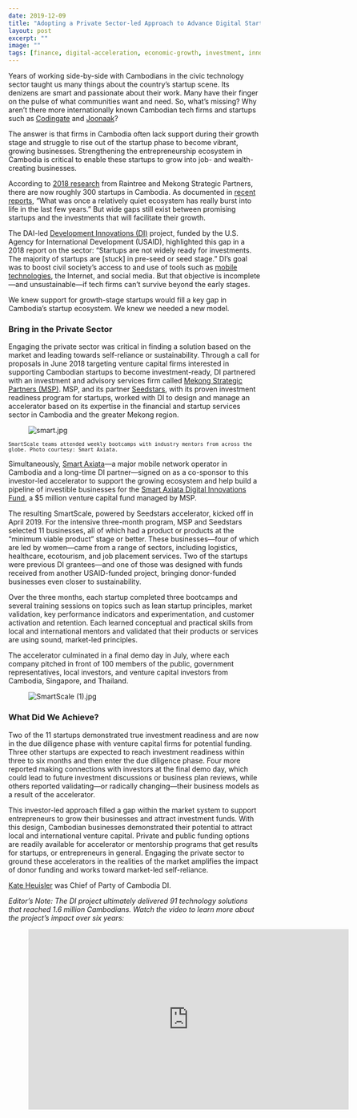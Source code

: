 ```yaml
---
date: 2019-12-09
title: "Adopting a Private Sector-led Approach to Advance Digital Startups in Cambodia"
layout: post
excerpt: ""
image: ""
tags: [finance, digital-acceleration, economic-growth, investment, innovation, technology]
---
```

<p>Years of working side-by-side with Cambodians in the civic technology sector taught us many things about the country’s startup scene. Its denizens are smart and passionate about their work. Many have their finger on the pulse of what communities want and need. So, what’s missing? Why aren’t there more internationally known Cambodian tech firms and startups such as <a href="https://www.codingate.com/">Codingate</a> and <a href="https://www.joonaak.com/">Joonaak</a>?</p><p>The answer is that firms in Cambodia often lack support during their growth stage and struggle to rise out of the startup phase to become vibrant, growing businesses. Strengthening the entrepreneurship ecosystem in Cambodia is critical to enable these startups to grow into job- and wealth-creating businesses.</p><p>According to <a href="https://www.raintreecambodia.com/research">2018 research</a> from Raintree and Mekong Strategic Partners, there are now roughly 300 startups in Cambodia. As documented in <a href="https://www.khmertimeskh.com/597071/cambodia-launches-its-first-technology-startup-report/">recent reports</a>, “What was once a relatively quiet ecosystem has really burst into life in the last few years.” But wide gaps still exist between promising startups and the investments that will facilitate their growth.</p><p>The DAI-led <a href="https://www.dai.com/our-work/projects/cambodia-development-innovations">Development Innovations (DI)</a> project, funded by the U.S. Agency for International Development (USAID), highlighted this gap in a 2018 report on the sector: “Startups are not widely ready for investments. The majority of startups are [stuck] in pre-seed or seed stage.” DI’s goal was to boost civil society’s access to and use of tools such as <a href="https://www.forbes.com/sites/joshuawilwohl/2016/02/14/new-app-to-help-cambodians-track-complaints-made-with-local-govt/#589cafd3156f">mobile technologies</a>, the Internet, and social media. But that objective is incomplete—and unsustainable—if tech firms can’t survive beyond the early stages.</p><p>We knew support for growth-stage startups would fill a key gap in Cambodia’s startup ecosystem. We knew we needed a new model.</p><h3 id="bring-in-the-private-sector">Bring in the Private Sector</h3><p>Engaging the private sector was critical in finding a solution based on the market and leading towards self-reliance or sustainability. Through a call for proposals in June 2018 targeting venture capital firms interested in supporting Cambodian startups to become investment-ready, DI partnered with an investment and advisory services firm called <a href="http://www.mekongstrategic.com/">Mekong Strategic Partners (MSP)</a>. MSP, and its partner <a href="https://www.seedstars.com/">Seedstars</a>, with its proven investment readiness program for startups, worked with DI to design and manage an accelerator based on its expertise in the financial and startup services sector in Cambodia and the greater Mekong region.</p><figure class="kg-card kg-image-card"><img src="https://pubs.ghost.io/uploads/smart.jpg" class="kg-image" alt="smart.jpg" loading="lazy"></figure><p><code><code>SmartScale teams attended weekly bootcamps with industry mentors from across the globe. Photo courtesy: Smart Axiata.</code></code></p><p>Simultaneously, <a href="https://www.smart.com.kh/">Smart Axiata</a>—a major mobile network operator in Cambodia and a long-time DI partner—signed on as a co-sponsor to this investor-led accelerator to support the growing ecosystem and help build a pipeline of investible businesses for the <a href="https://sadif.com.kh/">Smart Axiata Digital Innovations Fund</a>, a $5 million venture capital fund managed by MSP.</p><p>The resulting SmartScale, powered by Seedstars accelerator, kicked off in April 2019. For the intensive three-month program, MSP and Seedstars selected 11 businesses, all of which had a product or products at the “minimum viable product” stage or better. These businesses—four of which are led by women—came from a range of sectors, including logistics, healthcare, ecotourism, and job placement services. Two of the startups were previous DI grantees—and one of those was designed with funds received from another USAID-funded project, bringing donor-funded businesses even closer to sustainability.</p><p>Over the three months, each startup completed three bootcamps and several training sessions on topics such as lean startup principles, market validation, key performance indicators and experimentation, and customer activation and retention. Each learned conceptual and practical skills from local and international mentors and validated that their products or services are using sound, market-led principles.</p><p>The accelerator culminated in a final demo day in July, where each company pitched in front of 100 members of the public, government representatives, local investors, and venture capital investors from Cambodia, Singapore, and Thailand.</p><figure class="kg-card kg-image-card"><img src="https://pubs.ghost.io/uploads/SmartScale%20(1).jpg" class="kg-image" alt="SmartScale (1).jpg" loading="lazy"></figure><h3 id="what-did-we-achieve">What Did We Achieve?</h3><p>Two of the 11 startups demonstrated true investment readiness and are now in the due diligence phase with venture capital firms for potential funding. Three other startups are expected to reach investment readiness within three to six months and then enter the due diligence phase. Four more reported making connections with investors at the final demo day, which could lead to future investment discussions or business plan reviews, while others reported validating—or radically changing—their business models as a result of the accelerator.</p><p>This investor-led approach filled a gap within the market system to support entrepreneurs to grow their businesses and attract investment funds. With this design, Cambodian businesses demonstrated their potential to attract local and international venture capital. Private and public funding options are readily available for accelerator or mentorship programs that get results for startups, or entrepreneurs in general. Engaging the private sector to ground these accelerators in the realities of the market amplifies the impact of donor funding and works toward market-led self-reliance.</p><p><a href="https://www.dai.com/who-we-are/our-team/kate-heuisler">Kate Heuisler</a> was Chief of Party of Cambodia DI.</p><p><em>Editor’s Note: The DI project ultimately delivered 91 technology solutions that reached 1.6 million Cambodians. Watch the video to learn more about the project’s impact over six years:</em></p><figure class="kg-card kg-embed-card"><iframe src="https://player.vimeo.com/video/375672295" width="640" height="360" frameborder="0" allow="autoplay; fullscreen" allowfullscreen=""></iframe></figure>
  